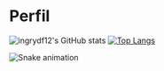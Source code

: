 # Perfil

<!-- <span style="height ">
![ingrydf12's GitHub stats](https://github-readme-stats.vercel.app/api?username=ingrydf12&show_icons=true&theme=radical)
</span> -->

![ingrydf12's GitHub stats](https://github-readme-stats.vercel.app/api?username=ingrydf12&show_icons=true&theme=radical)
[![Top Langs](https://github-readme-stats.vercel.app/api/top-langs/?username=ingrydf12&theme=tokyonight)](https://github.com/ingrydf12/github-readme-stats)

![Snake animation](https://github.com/ingrydf12/ingrydf12/blob/output/github-contribution-grid-snake.svg)
